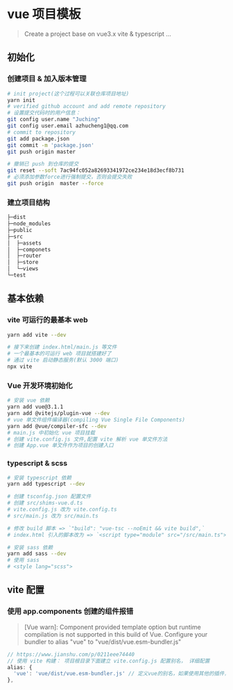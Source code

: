 # vue 项目模板

> Create a project base on vue3.x vite &amp; typescript ...

## 初始化

### 创建项目 & 加入版本管理

```sh
# init project(这个过程可以关联仓库项目地址)
yarn init
# verified github account and add remote repository
# 设置提交代码时的用户信息：
git config user.name "Juching"
git config user.email azhucheng1@qq.com
# commit to repository
git add package.json
git commit -m 'package.json'
git push origin master

# 撤销已 push 到仓库的提交
git reset --soft 7ac94fc052a82693341972ce234e18d3ecf8b731
# 必须添加参数force进行强制提交，否则会提交失败
git push origin  master --force
```

### 建立项目结构

```sh
├─dist
├─node_modules
├─public
├─src
│  ├─assets
│  ├─componets
│  ├─router
│  ├─store
│  └─views
└─test
```

## 基本依赖

### vite 可运行的最基本 web

```sh
yarn add vite --dev

# 接下来创建 index.html/main.js 等文件
# 一个最基本的可运行 web 项目就搭建好了
# 通过 vite 启动静态服务(默认 3000 端口)
npx vite
```

### Vue 开发环境初始化

```sh
# 安装 vue 依赖
yarn add vue@3.1.1
yarn add @vitejs/plugin-vue --dev
# vue 单文件组件编译器(compiling Vue Single File Components)
yarn add @vue/compiler-sfc --dev
# main.js 中初始化 vue 项目挂载
# 创建 vite.config.js 文件,配置 vite 解析 vue 单文件方法
# 创建 App.vue 单文件作为项目的创建入口
```

### typescript & scss

```sh
# 安装 typescript 依赖
yarn add typescript --dev

# 创建 tsconfig.json 配置文件
# 创建 src/shims-vue.d.ts
# vite.config.js 改为 vite.config.ts
# src/main.js 改为 src/main.ts

# 修改 build 脚本 => `"build": "vue-tsc --noEmit && vite build",`
# index.html 引入的脚本改为 => `<script type="module" src="/src/main.ts"></script>`

# 安装 sass 依赖
yarn add sass --dev
# 使用 sass
# <style lang="scss">
```

## vite 配置

### 使用 app.components 创建的组件报错

> [Vue warn]: Component provided template option but runtime compilation is not supported in this build of Vue. Configure your bundler to alias "vue" to "vue/dist/vue.esm-bundler.js"

```js
// https://www.jianshu.com/p/0211eee74440
// 使用 vite 构建： 项目根目录下面建立 vite.config.js 配置别名， 详细配置
alias: {
  'vue': 'vue/dist/vue.esm-bundler.js' // 定义vue的别名，如果使用其他的插件，可能会用到别名
},
```
